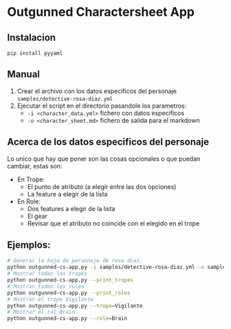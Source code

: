 # Outgunned Charactersheet App

## Instalacion

`pip install pyyaml`

## Manual

1. Crear el archivo con los datos especificos del personaje `samples/detective-rosa-diaz.yml`
2. Ejecutar el script en el directorio pasandole los parametros:
    * `-i <character_data.yml>` fichero con datos especificos
    * `-o <character_sheet.md>` fichero de salida para el markdown

## Acerca de los datos especificos del personaje

Lo unico que hay que poner son las cosas opcionales o que puedan cambiar, estas son:

* En Trope:
    * El punto de atributo (a elegir entre las dos opciones)
    * La feature a elegir de la lista
* En Role:
    * Dos features a elegir de la lista
    * El gear
    * Revisar que el atributo no coincide con el elegido en el trope

## Ejemplos:

```bash
# Generar la hoja de personaje de rosa diaz:
python outgunned-cs-app.py -i samples/detective-rosa-diaz.yml -o samples/detective-rosa-diaz.md
# Mostrar todas las tropes
python outgunned-cs-app.py --print_tropes
# Mostrar todos los roles
python outgunned-cs-app.py --print_roles
# Mostrar el trope Vigilante
python outgunned-cs-app.py --trope=Vigilante
# Mostrar el rol Brain
python outgunned-cs-app.py --role=Brain
```
